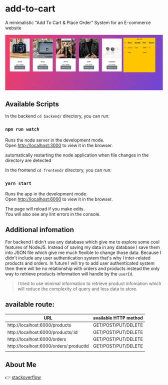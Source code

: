 # add-to-cart

A minimalistic "Add To Cart &amp; Place Order" System for an E-commerce website

![image](https://github.com/emonhossainraihan/Notes/blob/master/images/cart.png)

## Available Scripts

In the backend `cd backend/` directory, you can run:

### `npm run watch`

Runs the node server in the development mode.<br />
Open [http://localhost:3000](http://localhost:3000) to view it in the browser.

automatically restarting the node application when file changes in the directory are detected

In the frontend `cd frontend/` directory, you can run:

### `yarn start`

Runs the app in the development mode.<br />
Open [http://localhost:6000](http://localhost:6000) to view it in the browser.

The page will reload if you make edits.<br />
You will also see any lint errors in the console.

## Additional infomation

For backend I didn't use any database which give me to explore some cool features of NodeJS. Instead of saving my data in any database I save them into JSON file
which give me much flexible to change those data. Because I didn't include any user authentication system that's why I inter-related products and orders.
In future I will try to add user authenticated system then there will be no relationship with orders and products instead the only
way to retrieve products information will handle by the `userId`.

> I tried to use minimal information to retrieve product infomation which will reduce the complexity of query and less data to store.

## available route:

| URL                                     | available HTTP method |
| --------------------------------------- | --------------------- |
| http://localhost:6000/products          | GET/POST/PUT/DELETE   |
| http://localhost:6000/products/:id      | GET/POST/PUT/DELETE   |
| http://localhost:6000/orders            | GET/POST/PUT/DELETE   |
| http://localhost:6000/orders/:productId | GET/POST/PUT/DELETE   |
|                                         |

## About Me

👉 [stackoverflow](https://stackoverflow.com/users/9138425/emonhossain)
